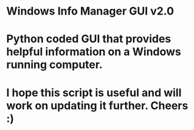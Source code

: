 # Windows Info Manager GUI v2.0
# Python coded GUI that provides helpful information on a Windows running computer.

         

# I hope this script is useful and will work on updating it further. Cheers :)
